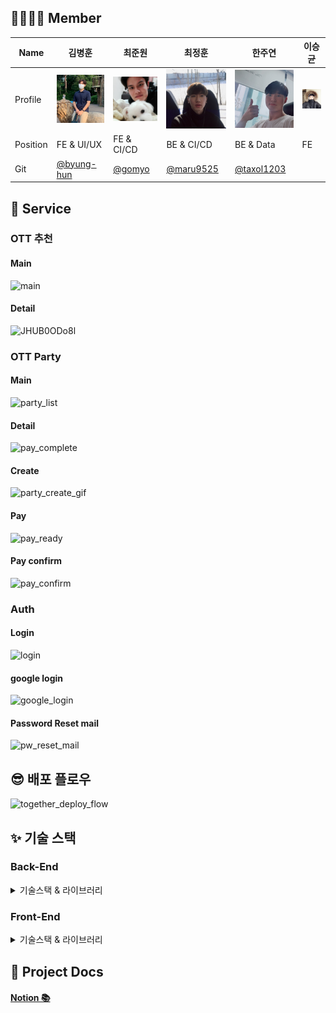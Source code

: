 ## 👨‍👨‍👦‍👦 Member

| Name     | 김병훈                                      | 최준원                                      | 최정훈                                      | 한주연                                      | 이승균                                      |
| -------- | ---------------------------------------- | ---------------------------------------- | ---------------------------------------- | ---------------------------------------- | ---------------------------------------- |
| Profile  | ![Rectangle11](README.assets/Rectangle11.png) | ![Rectangle9](README.assets/Rectangle9.png) | ![Rectangle8](README.assets/Rectangle8.png) | ![Rectangle7](README.assets/Rectangle7.png) | ![Rectangle10](README.assets/Rectangle10.png) |
| Position | FE & UI/UX                               | FE & CI/CD                               | BE & CI/CD                               | BE & Data                                | FE                                       |
| Git      | [@byung-hun](https://github.com/byunghun-jake) | [@gomyo](https://github.com/gomyo)       | [@maru9525](https://github.com/maru9525) | [@taxol1203](https://github.com/taxol1203) |                                          |



## 🤩 Service

### OTT 추천

#### Main

![main](README.assets/main.gif)



#### Detail

![JHUB0ODo8l](README.assets/JHUB0ODo8l.gif)



### OTT Party

#### Main

![party_list](README.assets/party_list.png)



#### Detail

![pay_complete](README.assets/pay_complete.png)



#### Create

![party_create_gif](README.assets/party_create_gif.gif)

#### Pay

![pay_ready](README.assets/pay_ready.png)

#### Pay confirm

![pay_confirm](README.assets/pay_confirm.png)

### Auth

#### Login

![login](README.assets/login.gif)

#### google login

![google_login](README.assets/google_login.png)

#### Password Reset mail

![pw_reset_mail](README.assets/pw_reset_mail.PNG)



## 😎 배포 플로우

![together_deploy_flow](README.assets/together_deploy_flow.jpg)



## ✨ 기술 스택



### Back-End

<details>
    <summary>기술스택 & 라이브러리</summary>
    <h4>기술스택 ⚙</h4>
    <ul>
        <li>python @3.6.8</li>
        <li>Django @3.2.7</li>
        <li>postgreSql @12</li>
    </ul>
    <h4>라이브러리 📚</h4>
    <ul>
        <li>dj-rest-auth</li>
        <li>pickle</li>
        <li>Simple JWT</li>
        <li>allauth</li>
        <li>django-rest-swagger</li>
        <li>sklearn</li>
        <li>numpy</li>
        <li>pandas</li>
    </ul>
</details>



### Front-End

<details>
    <summary>기술스택 & 라이브러리</summary>
    <h4>기술스택 ⚙</h4>
    <ul>
        <li>HTML</li>
        <li>CSS, SCSS</li>
        <li>JavaScript</li>
        <li>TypeScript @4.1.5</li>
        <li>Vue.js @3.0.0</li>
    </ul>
    <h4>라이브러리 📚</h4>
    <ul>
        <li>axios @0.21.4: Promise 기반 HTTP 클라이언트</li>
        <li>eslint @6.7.2: formatter 라이브러리</li>
        <li>prettier @2.2.1: formatter 라이브러리</li>
        <li>tailwindCSS npm:@tailwindcss/postcss7-compat@^2.2.14: CSS 스타일링 라이브러리</li>
        <li>sass-loader @8.0.2: SCSS 적용을 위한 라이브러리</li>
    </ul>
</details>





## 📜 Project Docs

#### [Notion 📚](https://www.notion.so/binitiger/SSAFY_-_D202-7215f9f32efa4451a137842f6e5514c5)































